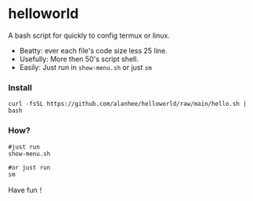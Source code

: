 # helloworld

A bash script for quickly to config termux or linux.


- Beatty: ever each file's code size less 25 line.
- Usefully: More then 50's script shell.
- Easily: Just run in `show-menu.sh` or just `sm` 


### Install 

```
curl -fsSL https://github.com/alanhee/helloworld/raw/main/hello.sh | bash 
```

### How? 
```
#just run
show-menu.sh 

#or just run
sm
```

Have fun！

